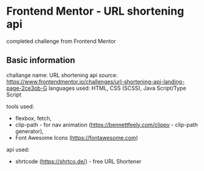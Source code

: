 # Frontend Mentor - URL shortening api

completed challenge from Frontend Mentor

## Basic information

challange name: URL shortening api
source: https://www.frontendmentor.io/challenges/url-shortening-api-landing-page-2ce3ob-G
languages used: HTML, CSS (SCSS), Java Script/Type Script

tools used:

- flexbox, fetch,
- clip-path - for nav animation (https://bennettfeely.com/clippy - clip-path generator),
- Font Awesome Icons (https://fontawesome.com)

api used:

- shrtcode (https://shrtco.de/) - free URL Shortener
